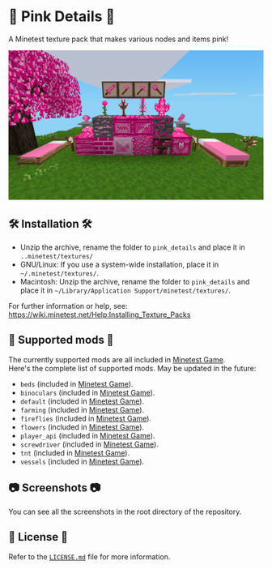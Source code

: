 # 🌷 Pink Details 🌷

A Minetest texture pack that makes various nodes and items pink!

![screenshot](https://raw.githubusercontent.com/Crystal741/pink_details/main/screenshot.png)

## 🛠 Installation 🛠

- Unzip the archive, rename the folder to `pink_details` and place it in `..minetest/textures/`
- GNU/Linux: If you use a system-wide installation, place it in `~/.minetest/textures/`.
- Macintosh: Unzip the archive, rename the folder to `pink_details` and place it in `~/Library/Application Support/minetest/textures/`.

For further information or help, see:
<https://wiki.minetest.net/Help:Installing_Texture_Packs>

## 📖 Supported mods 📖

The currently supported mods are all included in [Minetest Game][MTG].\
Here's the complete list of supported mods. May be updated in the future:

- `beds` (included in [Minetest Game][MTG]).
- `binoculars` (included in [Minetest Game][MTG]).
- `default` (included in [Minetest Game][MTG]).
- `farming` (included in [Minetest Game][MTG]).
- `fireflies` (included in [Minetest Game][MTG]).
- `flowers` (included in [Minetest Game][MTG]).
- `player_api` (included in [Minetest Game][MTG]).
- `screwdriver` (included in [Minetest Game][MTG]).
- `tnt` (included in [Minetest Game][MTG]).
- `vessels` (included in [Minetest Game][MTG]).

## 📷 Screenshots 📷

You can see all the screenshots in the root directory of the repository.

## 📜 License 📜

Refer to the [`LICENSE.md`](https://github.com/Crystal741/pink_details/blob/main/LICENSE.md) file for more information.

[MTG]: https://github.com/minetest/minetest_game
